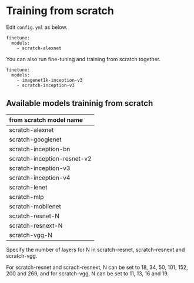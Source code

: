 # Training from scratch

Edit `config.yml` as below.

```
finetune:
  models:
    - scratch-alexnet
```

You can also run fine-tuning and training from scratch together.

```
finetune:
  models:
    - imagenet1k-inception-v3
    - scratch-inception-v3
```

## Available models traininig from scratch

|from scratch model name        |
|:------------------------------|
|scratch-alexnet                |
|scratch-googlenet              |
|scratch-inception-bn           |
|scratch-inception-resnet-v2    |
|scratch-inception-v3           |
|scratch-inception-v4           |
|scratch-lenet                  |
|scratch-mlp                    |
|scratch-mobilenet              |
|scratch-resnet-N               |
|scratch-resnext-N              |
|scratch-vgg-N                  |

Specify the number of layers for N in scratch-resnet, scratch-resnext and scratch-vgg.

For scratch-resnet and scrach-resnext, N can be set to 18, 34, 50, 101, 152, 200 and 269,
and for scratch-vgg, N can be set to 11, 13, 16 and 19.
